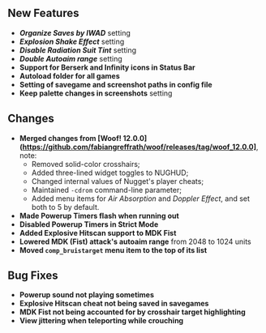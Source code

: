 ## New Features

- **_Organize Saves by IWAD_** setting
- **_Explosion Shake Effect_** setting
- **_Disable Radiation Suit Tint_** setting
- **_Double Autoaim range_** setting
- **Support for Berserk and Infinity icons in Status Bar**
- **Autoload folder for all games**
- **Setting of savegame and screenshot paths in config file**
- **Keep palette changes in screenshots** setting

## Changes

- **Merged changes from [Woof! 12.0.0](https://github.com/fabiangreffrath/woof/releases/tag/woof_12.0.0]**, note:
  - Removed solid-color crosshairs;
  - Added three-lined widget toggles to NUGHUD;
  - Changed internal values of Nugget's player cheats;
  - Maintained `-cdrom` command-line parameter;
  - Added menu items for _Air Absorption_ and _Doppler Effect_, and set both to 5 by default.
- **Made Powerup Timers flash when running out**
- **Disabled Powerup Timers in Strict Mode**
- **Added Explosive Hitscan support to MDK Fist**
- **Lowered MDK (Fist) attack's autoaim range** from 2048 to 1024 units
- **Moved `comp_bruistarget` menu item to the top of its list**

## Bug Fixes

- **Powerup sound not playing sometimes**
- **Explosive Hitscan cheat not being saved in savegames**
- **MDK Fist not being accounted for by crosshair target highlighting**
- **View jittering when teleporting while crouching**
